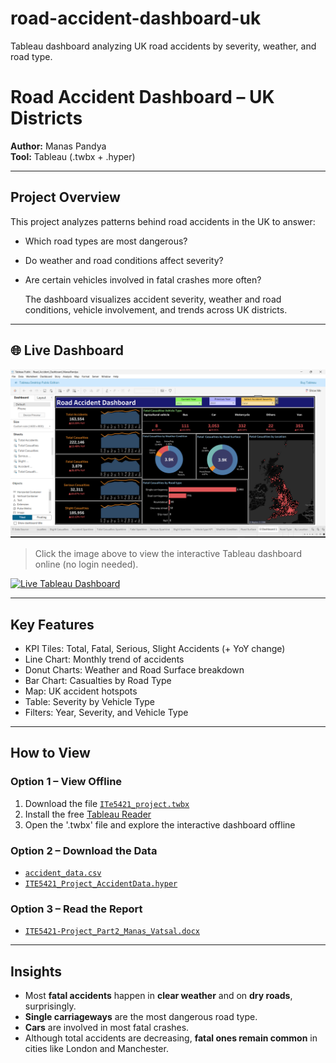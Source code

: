 # road-accident-dashboard-uk
Tableau dashboard analyzing UK road accidents by severity, weather, and road type.  
  
# Road Accident Dashboard – UK Districts  
**Author:** Manas Pandya   
**Tool:** Tableau (.twbx + .hyper)   
  
--- 
  
## Project Overview  
This project analyzes patterns behind road accidents in the UK to answer:  
- Which road types are most dangerous?  
- Do weather and road conditions affect severity?  
- Are certain vehicles involved in fatal crashes more often?
  
  The dashboard visualizes accident severity, weather and road conditions, vehicle involvement, and trends across UK districts.  
  
---    
## 🌐 Live Dashboard  
[![View Dashboard](screenshots/dashboard_overview.png)](https://public.tableau.com/app/profile/manas.pandya/viz/Road_Accident_Dashboard_ManasPandya/Dashboard1?publish=yes)  
> Click the image above to view the interactive Tableau dashboard online (no login needed).  
  
[![Live Tableau Dashboard](https://img.shields.io/badge/View-Live%20Dashboard-blue?style=for-the-badge&logo=tableau)](https://public.tableau.com/app/profile/manas.pandya/viz/Road_Accident_Dashboard_ManasPandya/Dashboard1?publish=yes)

---
  
## Key Features  
- KPI Tiles: Total, Fatal, Serious, Slight Accidents (+ YoY change)  
- Line Chart: Monthly trend of accidents  
- Donut Charts: Weather and Road Surface breakdown  
- Bar Chart: Casualties by Road Type  
- Map: UK accident hotspots  
- Table: Severity by Vehicle Type  
- Filters: Year, Severity, and Vehicle Type  
  
--- 

## How to View  
### Option 1 – View Offline  
1. Download the file [`ITe5421_project.twbx`](workbook/Road_Accident_Dashboard_ManasPandya.twbx)  
2. Install the free [Tableau Reader](https://www.tableau.com/products/reader/download)  
3. Open the '.twbx' file and explore the interactive dashboard offline  
  
### Option 2 – Download the Data  
- [`accident_data.csv`](data/accident_data.csv)  
- [`ITE5421_Project_AccidentData.hyper`](data/Project_AccidentData.hyper)  
  
### Option 3 – Read the Report  
- [`ITE5421-Project_Part2_Manas_Vatsal.docx`](report/Accident_Report_CaseStudy.docx)  
  
---  
  
## Insights  
- Most **fatal accidents** happen in **clear weather** and on **dry roads**, surprisingly.  
- **Single carriageways** are the most dangerous road type.  
- **Cars** are involved in most fatal crashes.  
- Although total accidents are decreasing, **fatal ones remain common** in cities like London and Manchester.  

